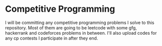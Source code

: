 # Competitive Programming
I will be committing any competitive programming problems I solve to this repository. Most of them are going to be leetcode with some gfg, hackerrank and codeforces problems in between. I'll also upload codes for any cp contests I participate in after they end.
